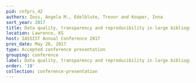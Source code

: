 ```yaml
---
pid: cnfprs_42
authors: Zoss, Angela M., Edelblute, Trevor and Kouper, Inna
sort_year: 2017
title: Data quality, transparency and reproducibility in large bibliographic datasets
location: Lawrence, KS
host: IASSIST Annual Conference 2017
pres_date: May 26, 2017
type: Accepted conference presentation
grouping: conference
label: Data quality, transparency and reproducibility in large bibliographic datasets
order: '19'
collection: conference-presentation
---
```

